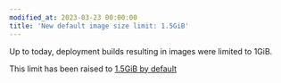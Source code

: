 ```yaml
---
modified_at: 2023-03-23 00:00:00
title: 'New default image size limit: 1.5GiB'
---
```


Up to today, deployment builds resulting in images were limited to 1GiB.

This limit has been raised to [1.5GiB by default](https://doc.scalingo.com/platform/deployment/limits#limits)
